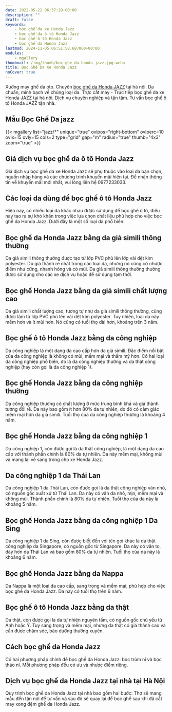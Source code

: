```yaml
---
date: 2022-05-22 06:37:28+00:00
description: ""
draft: false
keywords:
    - bọc ghế da xe Honda Jazz
    - bọc ghế da ô tô Honda Jazz
    - bọc ghế ô tô Honda Jazz
    - bọc ghế da Honda Jazz
lastmod: 2024-11-05 06:51:58.687000+00:00
modules:
    - mgallery
thumbnail: /img/thumb/boc-ghe-da-honda-jazz.jpg.webp
title: Bọc Ghế Da Xe Honda Jazz
noCover: true
---
```


Xưởng may ghế da oto. Chuyên [bọc ghế da Honda JAZZ](https://bocgheoto.vn/honda/boc-ghe-da-xe-honda-jazz.html/) tại hà nội. Da chuẩn, minh bạch về chủng loại da. Trực cắt may - Trực tiếp bọc ghế da xe Honda JAZZ tại hà nội. Dịch vụ chuyên nghiệp và tận tâm. Tư vấn bọc ghế ô tô Honda JAZZ tận nhà.

## Mẫu Bọc Ghế Da jazz
{{< mgallery list="jazz/*" unique="true" ovlpos="right-bottom" ovlperc=10 ovlx=15 ovly=15 cols=2 type="grid" gap="m" radius="true" thumb="4x3" zoom="true" >}}

## Giá dịch vụ bọc ghế da ô tô Honda Jazz
Giá dịch vụ bọc ghế da xe Honda Jazz sẽ phụ thuộc vào loại da bạn chọn, nguồn nhập hàng và các chương trình khuyến mãi hiện tại. Để nhận thông tin về khuyến mãi mới nhất, vui lòng liên hệ 0977233033.

## Các loại da dùng để bọc ghế ô tô Honda Jazz
Hiện nay, có nhiều loại da khác nhau được sử dụng để bọc ghế ô tô, điều này tạo ra sự khó khăn trong việc lựa chọn chất liệu phù hợp cho việc bọc ghế da Honda Jazz. Dưới đây là một số loại da phổ biến:

## Bọc ghế da Honda Jazz bằng da giả simili thông thường
Da giả simili thông thường được tạo từ lớp PVC phủ lên lớp vải dệt kim polyester. Dù giá thành rẻ nhất trong các loại da, nhưng nó cũng có nhược điểm như cứng, nhanh hỏng và có mùi. Da giả simili thông thường thường được sử dụng cho các xe dịch vụ hoặc để sử dụng tạm thời.

## Bọc ghế Honda Jazz bằng da giả simili chất lượng cao
Da giả simili chất lượng cao, tương tự như da giả simili thông thường, cũng được làm từ lớp PVC phủ lên vải dệt kim polyester. Tuy nhiên, loại da này mềm hơn và ít mùi hơn. Nó cũng có tuổi thọ dài hơn, khoảng trên 3 năm.

## Bọc ghế ô tô Honda Jazz bằng da công nghiệp
Da công nghiệp là một dạng da cao cấp hơn da giả simili. Đặc điểm nổi bật của da công nghiệp là không có mùi, mềm mại và thẩm mỹ hơn. Có hai loại da công nghiệp phổ biến, đó là da công nghiệp thường và da thật công nghiệp (hay còn gọi là da công nghiệp 1).

## Bọc ghế Honda Jazz bằng da công nghiệp thường
Da công nghiệp thường có chất lượng ở mức trung bình khá và giá thành tương đối rẻ. Da này bao gồm ít hơn 80% da tự nhiên, do đó có cảm giác mềm mại hơn da giả simili. Tuổi thọ của da công nghiệp thường là khoảng 4 năm.

## Bọc ghế Honda Jazz bằng da công nghiệp 1
Da công nghiệp 1, còn được gọi là da thật công nghiệp, là một dạng da cao cấp với thành phần chính là 80% da tự nhiên. Da này mềm mại, không mùi và mang lại vẻ sang trọng cho xe Honda Jazz.

## Da công nghiệp 1 da Thái Lan
Da công nghiệp 1 da Thái Lan, còn được gọi là da thật công nghiệp vân nhỏ, có nguồn gốc xuất xứ từ Thái Lan. Da này có vân da nhỏ, mịn, mềm mại và không mùi. Thành phần chính là 80% da tự nhiên. Tuổi thọ của da này là khoảng 5 năm.

## Bọc ghế Honda Jazz bằng da công nghiệp 1 Da Sing
Da công nghiệp 1 da Sing, còn được biết đến với tên gọi khác là da thật công nghiệp da Singapore, có nguồn gốc từ Singapore. Da này có vân to, dày hơn da Thái Lan và bao gồm 80% da tự nhiên. Tuổi thọ của da này là khoảng 6 năm.

## Bọc ghế Honda Jazz bằng da Nappa
Da Nappa là một loại da cao cấp, sang trọng và mềm mại, phù hợp cho việc bọc ghế da Honda Jazz. Da này có tuổi thọ trên 6 năm.

## Bọc ghế ô tô Honda Jazz bằng da thật
Da thật, còn được gọi là da tự nhiên nguyên tấm, có nguồn gốc chủ yếu từ Anh hoặc Ý. Tuy sang trọng và mềm mại, nhưng da thật có giá thành cao và cần được chăm sóc, bảo dưỡng thường xuyên.

## Cách bọc ghế da Honda Jazz
Có hai phương pháp chính để bọc ghế da Honda Jazz: bọc trùm nỉ và bọc tháo nỉ. Mỗi phương pháp đều có ưu và nhược điểm riêng.

## Dịch vụ bọc ghế da Honda Jazz tại nhà tại Hà Nội
Quy trình bọc ghế da Honda Jazz tại nhà bao gồm hai bước: Thợ sẽ mang mẫu đến tận nơi để tư vấn và sau đó sẽ quay lại để bọc ghế sau khi đã cắt may xong đệm ghế da Honda Jazz.
